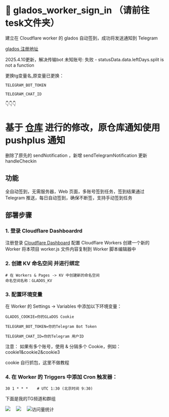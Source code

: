 # 📄 glados_worker_sign_in  （请前往tesk文件夹）
建立在 Cloudflare worker 的 glados 自动签到，成功将发送通知到 Telegram

[glados 注册地址](https://glados.rocks) 

2025.4.10更新，解决传输bot 未知账号: 失败 - statusData.data.leftDays.split is not a function

更换tg变量名,原变量已更换：

```
TELEGRAM_BOT_TOKEN

TELEGRAM_CHAT_ID
```
👇👇👇
# 基于 [仓库](https://github.com/hailang3014/glados-auto) 进行的修改，原仓库通知使用 pushplus 通知

删除了原先的 sendNotification ，新增 sendTelegramNotification 
更新 handleCheckin

## 功能
全自动签到，无需服务器，Web 页面，多账号签到任务，签到结果通过 Telegram 推送，每日自动签到，确保不断签，支持手动签到任务


## 部署步骤

### 1. 登录 Cloudflare Dashboardrd
注册登录 [Cloudflare Dashboard](https://dash.cloudflare.com/)
配置 Cloudflare Workers
创建一个新的 Worker
将本项目 worker.js 文件内容复制到 Worker 脚本编辑器中

### 2. 创建 KV 命名空间 并进行绑定
```
# 在 Workers & Pages -> KV 中创建新的命名空间
命名空间名称：GLADOS_KV
```

### 3. 配置环境变量
在 Worker 的 Settings -> Variables 中添加以下环境变量：

```
GLADOS_COOKIE=你的GLaDOS Cookie

TELEGRAM_BOT_TOKEN=你的Telegram Bot Token

TELEGRAM_CHAT_ID=你的Telegram 用户ID
```

注意：
如果有多个账号，使用 & 分隔多个 Cookie，例如：cookie1&cookie2&cookie3

cookie 自行抓包，这里不做教程


### 4. 在 Worker 的 Triggers 中添加 Cron 触发器：
```
30 1 * * *    # UTC 1:30 (北京时间 9:30)
```

下面是我的TG频道和群组

  <div>
    <a href="https://t.me/LXi_Collection_hall" target="_blank"><img src="https://img.shields.io/badge/Telegram-频道-rgb(170, 220, 245)" /></a>&emsp;
    <a 
href="https://t.me/LxiCollectionhallChat" target="_blank"><img src="https://img.shields.io/badge/Telegram-群组-rgb(49, 204, 121)" /></a>&emsp;
    <!-- visitor -->
    <img src="https://komarev.com/ghpvc/?username=Lxi0707&label=Views&color=0e75b6&style=flat" alt="访问量统计" />&emsp;
    <!-- wakatime -->
    <!-- <a href="https://wakatime.com/@buptsdz"><img src="https://wakatime.com/badge/user/42d0678c-368b-448b-9a77-5d21c5b55352.svg"/></a> -->
  </div>











